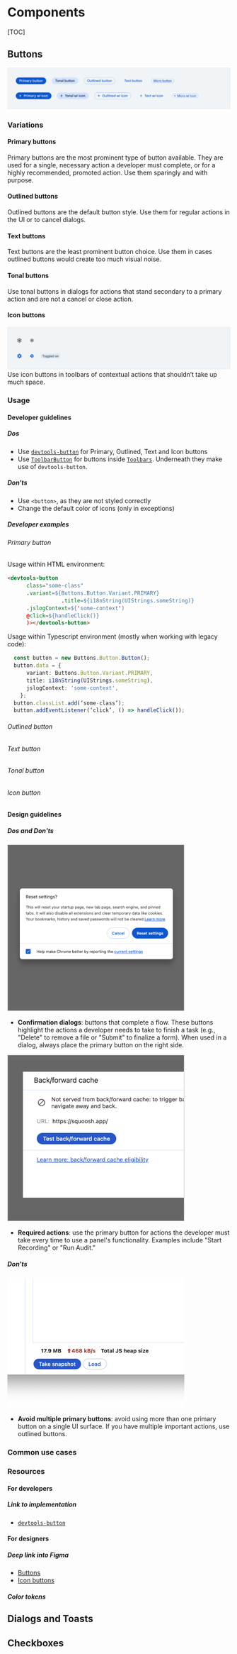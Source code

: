 
# Components

[TOC]

## Buttons

![Button component](images/button-text-variations.png)

### Variations

#### Primary buttons

Primary buttons are the most prominent type of button available. They are used for a single, necessary action a developer must complete, or for a highly recommended, promoted action. Use them sparingly and with purpose.
#### Outlined buttons

Outlined buttons are the default button style. Use them for regular actions in the UI or to cancel dialogs.

#### Text buttons
Text buttons are the least prominent button choice. Use them in cases outlined buttons would create too much visual noise.


#### Tonal buttons
Use tonal buttons in dialogs for actions that stand secondary to a primary action and are not a cancel or close action.

#### Icon buttons
![Icon button variations](images/button-icon-variations.png)
Use icon buttons in toolbars of contextual actions that shouldn’t take up much space.

### Usage
#### Developer guidelines
##### Dos
* Use [`devtools-button`](https://source.chromium.org/chromium/chromium/src/+/main:third_party/devtools-frontend/src/front_end/ui/components/buttons/Button.ts) for Primary, Outlined, Text and Icon buttons
* Use [`ToolbarButton`](https://source.chromium.org/chromium/chromium/src/+/main:third_party/devtools-frontend/src/front_end/ui/legacy/Toolbar.ts;drc=2017cd8a8925f180257662f78eaf9eb93e8e394d;bpv=1;bpt=1;l=555?q=toolbar.ts%20devtools&ss=chromium&gsn=ToolbarButton&gs=KYTHE%3A%2F%2Fkythe%3A%2F%2Fchromium.googlesource.com%2Fcodesearch%2Fchromium%2Fsrc%2F%2Fmain%3Flang%3Dtypescript%3Fpath%3Dfront_end%2Fui%2Flegacy%2FToolbar%23ToolbarButton%2523type) for buttons inside [`Toolbars`](https://source.chromium.org/chromium/chromium/src/+/main:third_party/devtools-frontend/src/front_end/ui/legacy/Toolbar.ts). Underneath they make use of `devtools-button`.


##### Don'ts
* Use `<button>`, as they are not styled correctly
* Change the default color of icons (only in exceptions)

##### Developer examples

###### Primary button
Usage within HTML environment:

```html
<devtools-button
      class="some-class"
      .variant=${Buttons.Button.Variant.PRIMARY}
                 .title=${i18nString(UIStrings.someString)}
      .jslogContext=${'some-context')
      @click=${handleClick()}
      )></devtools-button>
```

Usage within Typescript environment (mostly when working with legacy code):

```ts
  const button = new Buttons.Button.Button();
  button.data = {
      variant: Buttons.Button.Variant.PRIMARY,
      title: i18nString(UIStrings.someString),
      jslogContext: 'some-context',
    };
  button.classList.add(‘some-class’);
  button.addEventListener(‘click’, () => handleClick());

```
###### Outlined button
###### Text button
###### Tonal button
###### Icon button

#### Design guidelines
##### Dos and Don'ts


 ![Confirmation Dialog Use](images/button-confirmation-dialog.png)
 * **Confirmation dialogs**: buttons that complete a flow.
  These buttons highlight the actions a developer needs to take to finish a
  task (e.g., "Delete" to remove a file or "Submit" to finalize a form).
  When used in a dialog, always place the primary button on the right side.

 ![Required Action Use](images/button-required-action.png)
 * **Required actions**: use the primary button for actions the developer
   must take every time to use a panel's functionality. Examples include "Start Recording" or "Run Audit."

##### Don'ts
 ![Multiple Primary](images/button-multiple-primary.png)
 * **Avoid multiple primary buttons**: avoid using more than one primary button on a single UI surface. If you have multiple important actions, use outlined buttons.

### Common use cases

### Resources

#### For developers
##### Link to implementation
* [`devtools-button`](https://source.chromium.org/chromium/chromium/src/+/main:third_party/devtools-frontend/src/front_end/ui/components/buttons/Button.ts)

#### For designers

##### Deep link into Figma
* [Buttons](https://www.figma.com/design/A5iQBBNAe5zPFpJvUzUgW8/CDT-design-kit?node-id=481-2167&m=dev)
* [Icon buttons](https://www.figma.com/design/A5iQBBNAe5zPFpJvUzUgW8/CDT-design-kit?node-id=571-616&m=dev)

##### Color tokens

## Dialogs and Toasts

## Checkboxes


